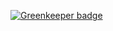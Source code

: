 
[![Greenkeeper badge](https://badges.greenkeeper.io/itzsrikanth/magnalium.svg)](https://greenkeeper.io/)
